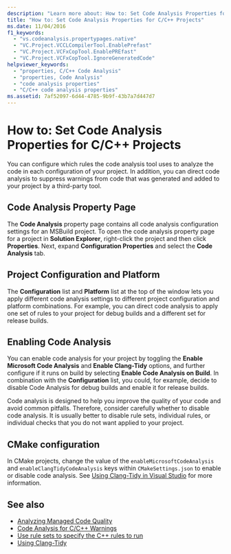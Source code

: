 ```yaml
---
description: "Learn more about: How to: Set Code Analysis Properties for C/C++ Projects"
title: "How to: Set Code Analysis Properties for C/C++ Projects"
ms.date: 11/04/2016
f1_keywords:
  - "vs.codeanalysis.propertypages.native"
  - "VC.Project.VCCLCompilerTool.EnablePrefast"
  - "VC.Project.VCFxCopTool.EnablePREfast"
  - "VC.Project.VCFxCopTool.IgnoreGeneratedCode"
helpviewer_keywords:
  - "properties, C/C++ Code Analysis"
  - "properties, Code Analysis"
  - "code analysis properties"
  - "C/C++ code analysis properties"
ms.assetid: 7af52097-6d44-4785-9b9f-43b7a7d447d7
---
```

# How to: Set Code Analysis Properties for C/C++ Projects

You can configure which rules the code analysis tool uses to analyze the code in each configuration of your project. In addition, you can direct code analysis to suppress warnings from code that was generated and added to your project by a third-party tool.

## Code Analysis Property Page

The **Code Analysis** property page contains all code analysis configuration settings for an MSBuild project. To open the code analysis property page for a project in **Solution Explorer**, right-click the project and then click **Properties**. Next, expand **Configuration Properties** and select the **Code Analysis** tab.

## Project Configuration and Platform

The **Configuration** list and **Platform** list at the top of the window lets you apply different code analysis settings to different project configuration and platform combinations. For example, you can direct code analysis to apply one set of rules to your project for debug builds and a different set for release builds.

## Enabling Code Analysis

You can enable code analysis for your project by toggling the **Enable Microsoft Code Analysis** and **Enable Clang-Tidy** options, and further configure if it runs on build by selecting **Enable Code Analysis on Build**. In combination with the **Configuration** list, you could, for example, decide to disable Code Analysis for debug builds and enable it for release builds.

Code analysis is designed to help you improve the quality of your code and avoid common pitfalls. Therefore, consider carefully whether to disable code analysis. It is usually better to disable rule sets, individual rules, or individual checks that you do not want applied to your project.

## CMake configuration

In CMake projects, change the value of the `enableMicrosoftCodeAnalysis` and `enableClangTidyCodeAnalysis` keys within `CMakeSettings.json` to enable or disable code analysis. See [Using Clang-Tidy in Visual Studio](../code-quality/clang-tidy.md) for more information.

## See also

- [Analyzing Managed Code Quality](/visualstudio/code-quality/code-analysis-for-managed-code-overview)
- [Code Analysis for C/C++ Warnings](../code-quality/code-analysis-for-c-cpp-warnings.md)
- [Use rule sets to specify the C++ rules to run](using-rule-sets-to-specify-the-cpp-rules-to-run.md)
- [Using Clang-Tidy](../code-quality/clang-tidy.md)
